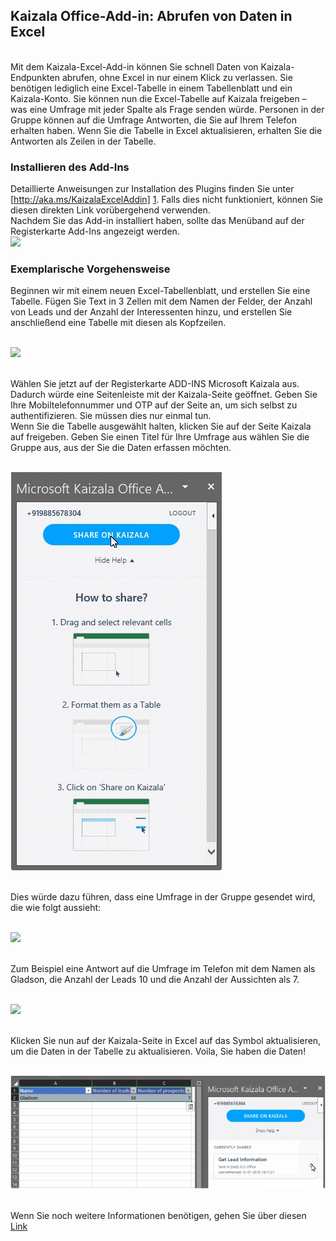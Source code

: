## <a name="kaizala-office-add-in-fetch-data-into-excel"></a>Kaizala Office-Add-in: Abrufen von Daten in Excel
<br>Mit dem Kaizala-Excel-Add-in können Sie schnell Daten von Kaizala-Endpunkten abrufen, ohne Excel in nur einem Klick zu verlassen. Sie benötigen lediglich eine Excel-Tabelle in einem Tabellenblatt und ein Kaizala-Konto. Sie können nun die Excel-Tabelle auf Kaizala freigeben – was eine Umfrage mit jeder Spalte als Frage senden würde. Personen in der Gruppe können auf die Umfrage Antworten, die Sie auf Ihrem Telefon erhalten haben. Wenn Sie die Tabelle in Excel aktualisieren, erhalten Sie die Antworten als Zeilen in der Tabelle.
### <a name="installing-the-add-in"></a>Installieren des Add-Ins
[1]:https://store.office.com/addinstemplateinstallpage.aspx?rs=en-IN&assetid=WA104381121
Detaillierte Anweisungen zur Installation des Plugins finden Sie unter [http://aka.ms/KaizalaExcelAddin] [ 1]. Falls dies nicht funktioniert, können Sie diesen direkten Link vorübergehend verwenden.
<br>Nachdem Sie das Add-in installiert haben, sollte das Menüband auf der Registerkarte Add-Ins angezeigt werden.
<br>![](Images/Excel%20Add-in1.PNG)
### <a name="scenario-walkthrough"></a>Exemplarische Vorgehensweise
Beginnen wir mit einem neuen Excel-Tabellenblatt, und erstellen Sie eine Tabelle. Fügen Sie Text in 3 Zellen mit dem Namen der Felder, der Anzahl von Leads und der Anzahl der Interessenten hinzu, und erstellen Sie anschließend eine Tabelle mit diesen als Kopfzeilen.

<br>![](Images/Scenario%20walkthrough.PNG)

<br>Wählen Sie jetzt auf der Registerkarte ADD-INS Microsoft Kaizala aus. Dadurch würde eine Seitenleiste mit der Kaizala-Seite geöffnet. Geben Sie Ihre Mobiltelefonnummer und OTP auf der Seite an, um sich selbst zu authentifizieren. Sie müssen dies nur einmal tun.
<br> Wenn Sie die Tabelle ausgewählt halten, klicken Sie auf der Seite Kaizala auf freigeben. Geben Sie einen Titel für Ihre Umfrage aus wählen Sie die Gruppe aus, aus der Sie die Daten erfassen möchten. 

<br>![](Images/Share_ExcelAdd-in.PNG)

<br> Dies würde dazu führen, dass eine Umfrage in der Gruppe gesendet wird, die wie folgt aussieht:

<br>![](Images/Excel%20Add-in2.PNG)

<br>Zum Beispiel eine Antwort auf die Umfrage im Telefon mit dem Namen als Gladson, die Anzahl der Leads 10 und die Anzahl der Aussichten als 7.

<br>![](Images/Excel%20Add-in3.PNG)

<br>Klicken Sie nun auf der Kaizala-Seite in Excel auf das Symbol aktualisieren, um die Daten in der Tabelle zu aktualisieren. Voila, Sie haben die Daten!

<br>![](Images/Refresh_ExcelAdd-in.PNG)

<br>Wenn Sie noch weitere Informationen benötigen, gehen Sie über diesen [Link](https://www.youtube.com/watch?v=cyvfEw5zGv8&t=0s&index=6&list=PLJquJ26ry3X6wZ5FCXOjMD-uhUGxB_tMd )
